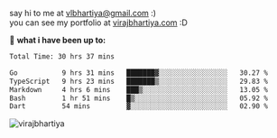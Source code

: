 say hi to me at [vlbhartiya@gmail.com](mailto:vlbhartiya@gmail.com) :)<br/>
you can see my portfolio at [virajbhartiya.com](https://virajbhartiya.com) :D<br/>


🚀 **what i have been up to:**

<!--START_SECTION:waka-->

```txt
Total Time: 30 hrs 37 mins

Go           9 hrs 31 mins   ███████▓░░░░░░░░░░░░░░░░░   30.27 %
TypeScript   9 hrs 23 mins   ███████▒░░░░░░░░░░░░░░░░░   29.83 %
Markdown     4 hrs 6 mins    ███▒░░░░░░░░░░░░░░░░░░░░░   13.05 %
Bash         1 hr 51 mins    █▒░░░░░░░░░░░░░░░░░░░░░░░   05.92 %
Dart         54 mins         ▓░░░░░░░░░░░░░░░░░░░░░░░░   02.90 %
```

<!--END_SECTION:waka-->

<p align="left"> <img src="https://komarev.com/ghpvc/?username=virajbhartiya&color=blue" alt="virajbhartiya" /> </p>
